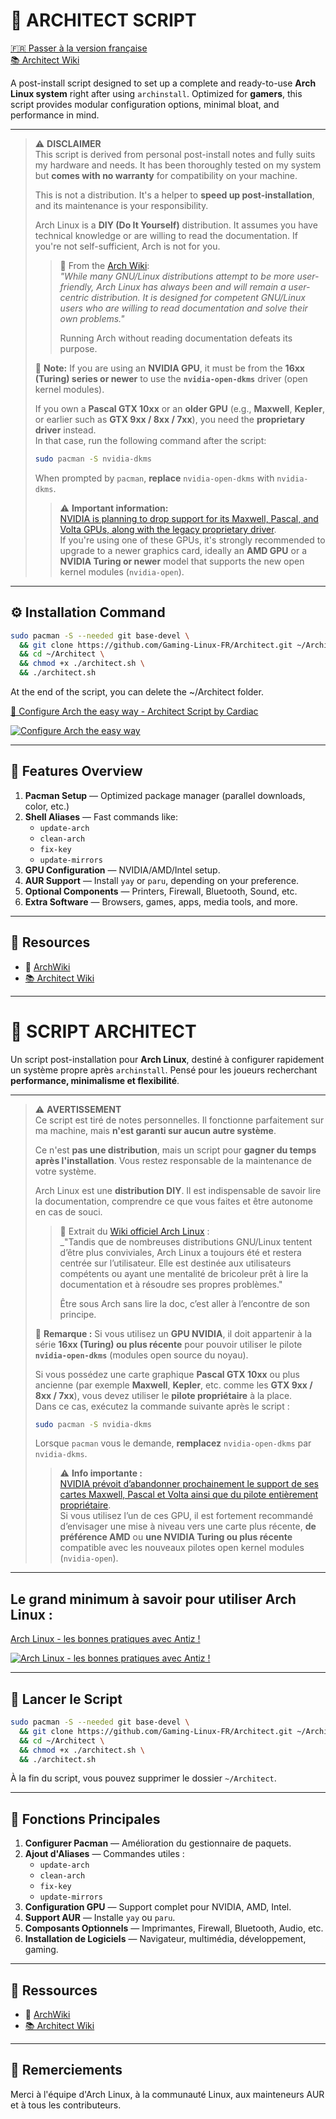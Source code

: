 # 🚀 ARCHITECT SCRIPT

[🇫🇷 Passer à la version française](#script-architect-fr)  
[📚 Architect Wiki](https://github.com/Gaming-Linux-FR/Architect/wiki)

A post-install script designed to set up a complete and ready-to-use **Arch Linux system** right after using `archinstall`. Optimized for **gamers**, this script provides modular configuration options, minimal bloat, and performance in mind.

---

> ⚠️ **DISCLAIMER**  
> This script is derived from personal post-install notes and fully suits my hardware and needs. It has been thoroughly tested on my system but **comes with no warranty** for compatibility on your machine.
>
> This is not a distribution. It's a helper to **speed up post-installation**, and its maintenance is your responsibility.
>
> Arch Linux is a **DIY (Do It Yourself)** distribution. It assumes you have technical knowledge or are willing to read the documentation. If you're not self-sufficient, Arch is not for you.
>
> > 📌 From the [Arch Wiki](https://wiki.archlinux.org/title/Arch_Linux):  
> > _"While many GNU/Linux distributions attempt to be more user-friendly, Arch Linux has always been and will remain a user-centric distribution. It is designed for competent GNU/Linux users who are willing to read documentation and solve their own problems."_  
> >
> > Running Arch without reading documentation defeats its purpose.
> > 
> 🧠 **Note:** If you are using an **NVIDIA GPU**, it must be from the **16xx (Turing) series or newer** to use the **`nvidia-open-dkms`** driver (open kernel modules).  
>  
> If you own a **Pascal GTX 10xx** or an **older GPU** (e.g., **Maxwell**, **Kepler**, or earlier such as **GTX 9xx / 8xx / 7xx**), you need the **proprietary driver** instead.  
> In that case, run the following command after the script:
> ```bash
> sudo pacman -S nvidia-dkms
> ```
> When prompted by `pacman`, **replace** `nvidia-open-dkms` with `nvidia-dkms`.
> > ⚠️ **Important information:**  
> [NVIDIA is planning to drop support for its Maxwell, Pascal, and Volta GPUs, along with the legacy proprietary driver](https://www.phoronix.com/news/Maxwell-Pascal-Volta-Legacy-Near).  
> If you're using one of these GPUs, it's strongly recommended to upgrade to a newer graphics card, ideally an **AMD GPU** or a **NVIDIA Turing or newer** model that supports the new open kernel modules (`nvidia-open`).

---

## ⚙️ Installation Command

```bash
sudo pacman -S --needed git base-devel \
  && git clone https://github.com/Gaming-Linux-FR/Architect.git ~/Architect \
  && cd ~/Architect \
  && chmod +x ./architect.sh \
  && ./architect.sh
```

At the end of the script, you can delete the ~/Architect folder.

[🧠 Configure Arch the easy way - Architect Script by Cardiac](https://youtu.be/0MV3MxmO7ns?si=eOMc-e4wdSwv1Fbb)

[![Configure Arch the easy way](https://img.youtube.com/vi/0MV3MxmO7ns/0.jpg)](https://youtu.be/0MV3MxmO7ns?si=eOMc-e4wdSwv1Fbb)

---

## 🧩 Features Overview

1. **Pacman Setup** — Optimized package manager (parallel downloads, color, etc.)
2. **Shell Aliases** — Fast commands like:
   - `update-arch`
   - `clean-arch`
   - `fix-key`
   - `update-mirrors`
3. **GPU Configuration** — NVIDIA/AMD/Intel setup.
4. **AUR Support** — Install `yay` or `paru`, depending on your preference.
5. **Optional Components** — Printers, Firewall, Bluetooth, Sound, etc.
6. **Extra Software** — Browsers, games, apps, media tools, and more.

---

## 🔗 Resources

- 📖 [ArchWiki](https://wiki.archlinux.org/)
- [📚 Architect Wiki](https://github.com/Gaming-Linux-FR/Architect/wiki)
---

<a name="script-architect-fr"></a>

# 🚀 SCRIPT ARCHITECT

Un script post-installation pour **Arch Linux**, destiné à configurer rapidement un système propre après `archinstall`. Pensé pour les joueurs recherchant **performance, minimalisme et flexibilité**.

---

> ⚠️ **AVERTISSEMENT**  
> Ce script est tiré de notes personnelles. Il fonctionne parfaitement sur ma machine, mais **n'est garanti sur aucun autre système**.
>
> Ce n'est **pas une distribution**, mais un script pour **gagner du temps après l'installation**. Vous restez responsable de la maintenance de votre système.
>
> Arch Linux est une **distribution DIY**. Il est indispensable de savoir lire la documentation, comprendre ce que vous faites et être autonome en cas de souci.
>
> > 📌 Extrait du [Wiki officiel Arch Linux](https://wiki.archlinux.org/title/Arch_Linux_(Fran%C3%A7ais)) :  
> > _"Tandis que de nombreuses distributions GNU/Linux tentent d’être plus conviviales, Arch Linux a toujours été et restera centrée sur l’utilisateur. Elle est destinée aux utilisateurs compétents ou ayant une mentalité de bricoleur prêt à lire la documentation et à résoudre ses propres problèmes."
> >
> > Être sous Arch sans lire la doc, c’est aller à l’encontre de son principe.
> > 
> 🧠 **Remarque :** Si vous utilisez un **GPU NVIDIA**, il doit appartenir à la série **16xx (Turing) ou plus récente** pour pouvoir utiliser le pilote **`nvidia-open-dkms`** (modules open source du noyau).  
>
> Si vous possédez une carte graphique **Pascal GTX 10xx** ou plus ancienne (par exemple **Maxwell**, **Kepler**, etc. comme les **GTX 9xx / 8xx / 7xx**), vous devez utiliser le **pilote propriétaire** à la place.  
> Dans ce cas, exécutez la commande suivante après le script :
> ```bash
> sudo pacman -S nvidia-dkms
> ```
> Lorsque `pacman` vous le demande, **remplacez** `nvidia-open-dkms` par `nvidia-dkms`.
> > ⚠️ **Info importante :**  
> [NVIDIA prévoit d’abandonner prochainement le support de ses cartes Maxwell, Pascal et Volta ainsi que du pilote entièrement propriétaire](https://www.phoronix.com/news/Maxwell-Pascal-Volta-Legacy-Near).  
> Si vous utilisez l’un de ces GPU, il est fortement recommandé d’envisager une mise à niveau vers une carte plus récente, **de préférence AMD** ou **une NVIDIA Turing ou plus récente** compatible avec les nouveaux pilotes open kernel modules (`nvidia-open`).

---

## Le grand minimum à savoir pour utiliser Arch Linux : 

[Arch Linux - les bonnes pratiques avec Antiz !](https://youtu.be/4CiGmS3UM3Y?si=FARbltfaw2oXVBpO)

[![Arch Linux - les bonnes pratiques avec Antiz !](https://img.youtube.com/vi/4CiGmS3UM3Y/0.jpg)](https://youtu.be/4CiGmS3UM3Y?si=FARbltfaw2oXVBpO)

---

## 🧠 Lancer le Script

```bash
sudo pacman -S --needed git base-devel \
  && git clone https://github.com/Gaming-Linux-FR/Architect.git ~/Architect \
  && cd ~/Architect \
  && chmod +x ./architect.sh \
  && ./architect.sh
```

À la fin du script, vous pouvez supprimer le dossier `~/Architect`.

---

## 🧩 Fonctions Principales

1. **Configurer Pacman** — Amélioration du gestionnaire de paquets.
2. **Ajout d'Aliases** — Commandes utiles :
   - `update-arch`
   - `clean-arch`
   - `fix-key`
   - `update-mirrors`
3. **Configuration GPU** — Support complet pour NVIDIA, AMD, Intel.
4. **Support AUR** — Installe `yay` ou `paru`.
5. **Composants Optionnels** — Imprimantes, Firewall, Bluetooth, Audio, etc.
6. **Installation de Logiciels** — Navigateur, multimédia, développement, gaming.

---

## 🔗 Ressources

- 📖 [ArchWiki](https://wiki.archlinux.org/)
- [📚 Architect Wiki](https://github.com/Gaming-Linux-FR/Architect/wiki)

---

## 🙏 Remerciements

Merci à l'équipe d'Arch Linux, à la communauté Linux, aux mainteneurs AUR et à tous les contributeurs.
